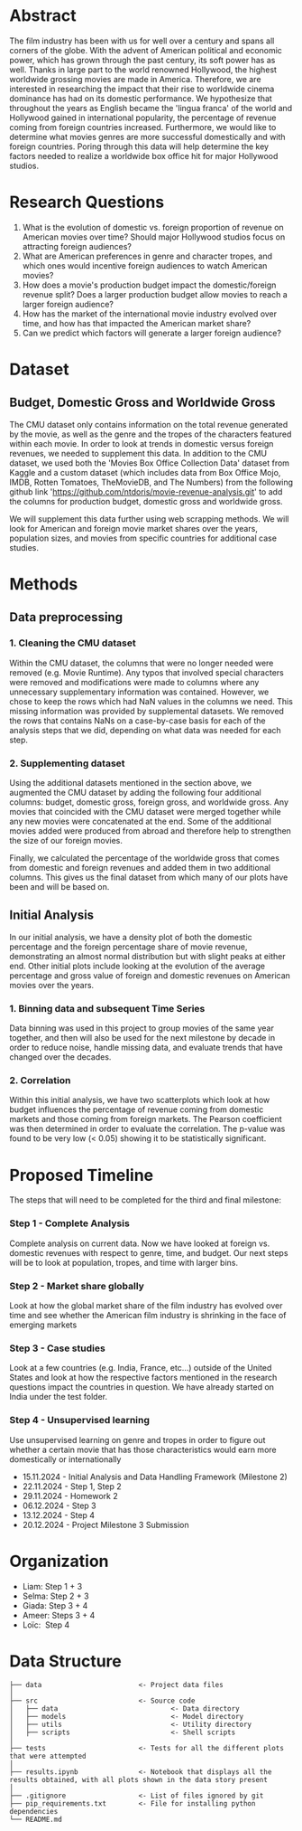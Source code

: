 # Abstract

The film industry has been with us for well over a century and spans all corners of the globe. With the advent of American political and economic power, which has grown through the past century, its soft power has as well. Thanks in large part to the world renowned Hollywood, the highest worldwide grossing movies are made in America. Therefore, we are interested in researching the impact that their rise to worldwide cinema dominance has had on its domestic performance. We hypothesize that throughout the years as English became the 'lingua franca' of the world and Hollywood gained in international popularity, the percentage of revenue coming from foreign countries increased. Furthermore, we would like to determine what movies genres are more successful domestically and with foreign countries. Poring through this data will help determine the key factors needed to realize a worldwide box office hit for major Hollywood studios.


# Research Questions
1. What is the evolution of domestic vs. foreign proportion of revenue on American movies over time? Should major Hollywood studios focus on attracting foreign audiences?
2. What are American preferences in genre and character tropes, and which ones would incentive foreign audiences to watch American movies?
3. How does a movie's production budget impact the domestic/foreign revenue split? Does a larger production budget allow movies to reach a larger foreign audience?
4. How has the market of the international movie industry evolved over time, and how has that impacted the American market share?
5. Can we predict which factors will generate a larger foreign audience?


# Dataset

## Budget, Domestic Gross and Worldwide Gross
The CMU dataset only contains information on the total revenue generated by the movie, as well as the genre and the tropes of the characters featured within each movie. In order to look at trends in domestic versus foreign revenues, we needed to supplement this data. In addition to the CMU dataset, we used both the 'Movies Box Office Collection Data' dataset from Kaggle and a custom dataset (which includes data from Box Office Mojo, IMDB, Rotten Tomatoes, TheMovieDB, and The Numbers) from the following github link 'https://github.com/ntdoris/movie-revenue-analysis.git' to add the columns for production budget, domestic gross and worldwide gross. 

We will supplement this data further using web scrapping methods. We will look for American and foreign movie market shares over the years, population sizes, and movies from specific countries for additional case studies.

# Methods
## Data preprocessing
### 1. Cleaning the CMU dataset
Within the CMU dataset, the columns that were no longer needed were removed (e.g. Movie Runtime). Any typos that involved special characters were removed and modifications were made to columns where any unnecessary supplementary information was contained. However, we chose to keep the rows which had NaN values in the columns we need. This missing information was provided by supplemental datasets. We removed the rows that contains NaNs on a case-by-case basis for each of the analysis steps that we did, depending on what data was needed for each step.

### 2. Supplementing dataset
Using the additional datasets mentioned in the section above, we augmented the CMU dataset by adding the following four additional columns: budget, domestic gross, foreign gross, and worldwide gross. Any movies that coincided with the CMU dataset were merged together while any new movies were concatenated at the end. Some of the additional movies added were produced from abroad and therefore help to strengthen the size of our foreign movies.

Finally, we calculated the percentage of the worldwide gross that comes from domestic and foreign revenues and added them in two additional columns. This gives us the final dataset from which many of our plots have been and will be based on.

## Initial Analysis
In our initial analysis, we have a density plot of both the domestic percentage and the foreign percentage share of movie revenue, demonstrating an almost normal distribution but with slight peaks at either end. Other initial plots include looking at the evolution of the average percentage and gross value of foreign and domestic revenues on American movies over the years. 

### 1. Binning data and subsequent Time Series
Data binning was used in this project to group movies of the same year together, and then will also be used for the next milestone by decade in order to reduce noise, handle missing data, and evaluate trends that have changed over the decades.

### 2. Correlation
Within this initial analysis, we have two scatterplots which look at how budget influences the percentage of revenue coming from domestic markets and those coming from foreign markets. The Pearson coefficient was then determined in order to evaluate the correlation. The p-value was found to be very low (< 0.05) showing it to be statistically significant.

# Proposed Timeline
The steps that will need to be completed for the third and final milestone:

### Step 1 - Complete Analysis
Complete analysis on current data. Now we have looked at foreign vs. domestic revenues with respect to genre, time, and budget. Our next steps will be to look at population, tropes, and time with larger bins.

### Step 2 - Market share globally
Look at how the global market share of the film industry has evolved over time and see whether the American film industry is shrinking in the face of emerging markets

### Step 3 - Case studies
Look at a few countries (e.g. India, France, etc...) outside of the United States and look at how the respective factors mentioned in the research questions impact the countries in question. We have already started on India under the test folder.

### Step 4 - Unsupervised learning
Use unsupervised learning on genre and tropes in order to figure out whether a certain movie that has those characteristics would earn more domestically or internationally



- 15.11.2024    -   Initial Analysis and Data Handling Framework (Milestone 2)
- 22.11.2024    -   Step 1, Step 2
- 29.11.2024    -   Homework 2
- 06.12.2024    -   Step 3
- 13.12.2024    -   Step 4
- 20.12.2024    -   Project Milestone 3 Submission

# Organization

- Liam: Step 1 + 3
- Selma: Step 2 + 3
- Giada: Step 3 + 4
- Ameer: Steps 3 + 4
- Loïc:  Step 4

# Data Structure
```text
├── data                        <- Project data files
│
├── src                         <- Source code
│   ├── data                            <- Data directory
│   ├── models                          <- Model directory
│   ├── utils                           <- Utility directory
│   ├── scripts                         <- Shell scripts
│
├── tests                       <- Tests for all the different plots that were attempted
│
├── results.ipynb               <- Notebook that displays all the results obtained, with all plots shown in the data story present
│
├── .gitignore                  <- List of files ignored by git
├── pip_requirements.txt        <- File for installing python dependencies
└── README.md
```
